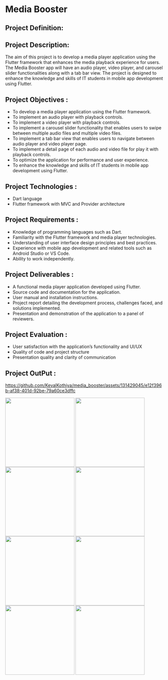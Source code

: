 # Media Booster

## Project Definition:

## Project Description:

The aim of this project is to develop a media player application using the Flutter framework that
enhances the media playback experience for users. The Media Booster app will have an audio
player, video player, and carousel slider functionalities along with a tab bar view. The project is
designed to enhance the knowledge and skills of IT students in mobile app development using
Flutter.

## Project Objectives :

- To develop a media player application using the Flutter framework.
- To implement an audio player with playback controls.
- To implement a video player with playback controls.
- To implement a carousel slider functionality that enables users to swipe between multiple audio
files and multiple video files.
- To implement a tab bar view that enables users to navigate between audio player and video
player page.
- To implement a detail page of each audio and video file for play it with playback controls.
- To optimize the application for performance and user experience.
- To enhance the knowledge and skills of IT students in mobile app development using Flutter.

## Project Technologies :

- Dart language
- Flutter framework with MVC and Provider architecture

## Project Requirements :

- Knowledge of programming languages such as Dart.
- Familiarity with the Flutter framework and media player technologies.
- Understanding of user interface design principles and best practices.
- Experience with mobile app development and related tools such as Android Studio or VS Code.
- Ability to work independently.

## Project Deliverables :

- A functional media player application developed using Flutter.
- Source code and documentation for the application.
- User manual and installation instructions.
- Project report detailing the development process, challenges faced, and solutions implemented.
- Presentation and demonstration of the application to a panel of reviewers.

## Project Evaluation :

- User satisfaction with the application’s functionality and UI/UX
- Quality of code and project structure
- Presentation quality and clarity of communication

## Project OutPut :


https://github.com/KevalKothiya/media_booster/assets/131429045/e12f396b-af38-401d-92be-79a60ce3dffc


<img align="left" src="https://github.com/KevalKothiya/media_booster/assets/131429045/46b2e9df-e809-4033-afeb-c2af583e6aa7" width="220px">
<img align="left" src="https://github.com/KevalKothiya/media_booster/assets/131429045/4ae93d75-c49a-4ed5-98d5-19a3e0ca9b42" width="220px">
<img src="https://github.com/KevalKothiya/media_booster/assets/131429045/c8a45724-f6c9-4f38-9296-fc6e87dc97b8" width="220px">

<img align="left" src="https://github.com/KevalKothiya/media_booster/assets/131429045/14c66d99-7760-4d20-8c27-c5026bb67d3e" width="220px">
<img align="left" src="https://github.com/KevalKothiya/media_booster/assets/131429045/f97ab3d6-e36b-440f-b9b6-0e2b7e960bec" width="220px">
<img src="https://github.com/KevalKothiya/media_booster/assets/131429045/796502c5-924f-4be0-b923-8301b88550f4" width="220px">

<img align="left" src="https://github.com/KevalKothiya/media_booster/assets/131429045/2d080030-edcf-45b9-be25-b11c7e943896" width="220px">
<img align="left" src="https://github.com/KevalKothiya/media_booster/assets/131429045/6b6ceac2-cb9d-438a-845c-43bdf7bb4300" width="220px">

